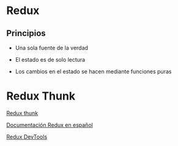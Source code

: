 # Redux

## Principios 

- Una sola fuente de la verdad

- El estado es de solo lectura

- Los cambios en el estado se hacen mediante funciones puras


# Redux Thunk

[Redux thunk](https://github.com/gaearon/redux-thunk)

[Documentación Redux en español](http://es.redux.js.org/)

[Redux DevTools](https://chrome.google.com/webstore/detail/redux-devtools/lmhkpmbekcpmknklioeibfkpmmfibljd?hl=es)